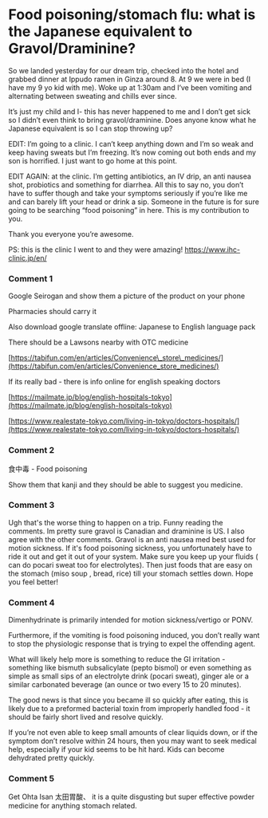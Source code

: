# Food poisoning/stomach flu: what is the Japanese equivalent to Gravol/Draminine?

So we landed yesterday for our dream trip, checked into the hotel and grabbed dinner at Ippudo ramen in Ginza around 8. At 9 we were in bed (I have my 9 yo kid with me). Woke up at 1:30am and I’ve been vomiting and alternating between sweating and chills ever since. 

It’s just my child and I- this has never happened to me and I don’t get sick so I didn’t even think to bring gravol/draminine. Does anyone know what he Japanese equivalent is so I can stop throwing up? 


EDIT: I’m going to a clinic. I can’t keep anything down and I’m so weak and keep having sweats but I’m freezing. It’s now coming out both ends and my son is horrified. I just want to go home at this point. 

EDIT AGAIN: at the clinic. I’m getting antibiotics, an IV drip, an anti nausea shot, probiotics and something for diarrhea. All this to say no, you don’t have to suffer though and take your symptoms seriously if you’re like me and can barely lift your head or drink a sip. Someone in the future is for sure going to be searching “food poisoning” in here. This is my contribution to you. 

Thank you everyone you’re awesome. 

PS: this is the clinic I went to and they were amazing! https://www.ihc-clinic.jp/en/

### Comment 1

Google Seirogan and show them a picture of the product on your phone

Pharmacies should carry it

Also download google translate offline: Japanese to English language pack

There should be a Lawsons nearby with OTC medicine

[https://tabifun.com/en/articles/Convenience\_store\_medicines/](https://tabifun.com/en/articles/Convenience_store_medicines/)

If its really bad - there is info online for english speaking doctors

[https://mailmate.jp/blog/english-hospitals-tokyo](https://mailmate.jp/blog/english-hospitals-tokyo)

[https://www.realestate-tokyo.com/living-in-tokyo/doctors-hospitals/](https://www.realestate-tokyo.com/living-in-tokyo/doctors-hospitals/)

### Comment 2

食中毒    -   Food poisoning

Show them that kanji and they should be able to suggest you medicine.

### Comment 3

Ugh that's the worse thing to happen on a trip. Funny reading the comments. Im pretty sure gravol is Canadian and draminine is US. I also agree with the other comments. Gravol is an anti nausea med best used for motion sickness. If it's food poisoning sickness, you unfortunately have to ride it out and get it out of your system. Make sure you keep up your fluids ( can do pocari sweat too for electrolytes). Then just foods that are easy on the stomach (miso soup , bread, rice) till your stomach settles down. Hope you feel better!

### Comment 4

Dimenhydrinate is primarily intended for motion sickness/vertigo or PONV. 

Furthermore, if the vomiting is food poisoning induced, you don’t really want to stop the physiologic response that is trying to expel the offending agent. 

What will likely help more is something to reduce the GI irritation - something like bismuth subsalicylate (pepto bismol) or even something as simple as small sips of an electrolyte drink (pocari sweat), ginger ale or a similar carbonated beverage (an ounce or two every 15 to 20 minutes). 

The good news is that since you became ill so quickly after eating, this is likely due to a preformed bacterial toxin from improperly handled food - it should be fairly short lived and resolve quickly. 

If you’re not even able to keep small amounts of clear liquids down, or if the symptom don’t resolve within 24 hours, then you may want to seek medical help, especially if your kid seems to be hit hard. Kids can become dehydrated pretty quickly.

### Comment 5

Get Ohta Isan 太田胃酸、 it is a quite disgusting but super effective powder medicine for anything stomach related.

